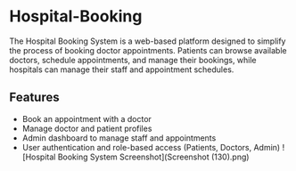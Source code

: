 # Hospital-Booking
The Hospital Booking System is a web-based platform designed to simplify the process of booking doctor appointments. Patients can browse available doctors, schedule appointments, and manage their bookings, while hospitals can manage their staff and appointment schedules.
## Features
- Book an appointment with a doctor
- Manage doctor and patient profiles
- Admin dashboard to manage staff and appointments
- User authentication and role-based access (Patients, Doctors, Admin)
![Hospital Booking System Screenshot](Screenshot (130).png)
